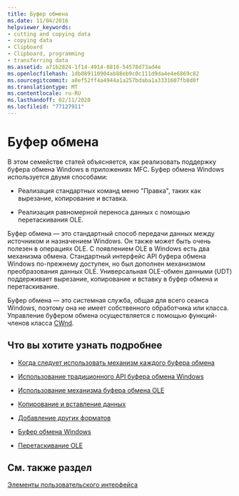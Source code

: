 ```yaml
---
title: Буфер обмена
ms.date: 11/04/2016
helpviewer_keywords:
- cutting and copying data
- copying data
- Clipboard
- Clipboard, programming
- transferring data
ms.assetid: a71b2824-1f14-4914-8816-54578d73ad4e
ms.openlocfilehash: 1db089110904ab88eb9c0c111d9da4e4e6869c82
ms.sourcegitcommit: a8ef52ff4a4944a1a257bdaba1a3331607fb8d0f
ms.translationtype: MT
ms.contentlocale: ru-RU
ms.lasthandoff: 02/11/2020
ms.locfileid: "77127911"
---
```

# <a name="clipboard"></a>Буфер обмена

В этом семействе статей объясняется, как реализовать поддержку буфера обмена Windows в приложениях MFC. Буфер обмена Windows используется двумя способами:

- Реализация стандартных команд меню "Правка", таких как вырезание, копирование и вставка.

- Реализация равномерной переноса данных с помощью перетаскивания OLE.

Буфер обмена — это стандартный способ передачи данных между источником и назначением Windows. Он также может быть очень полезен в операциях OLE. С появлением OLE в Windows есть два механизма обмена. Стандартный интерфейс API буфера обмена Windows по-прежнему доступен, но был дополнен механизмом преобразования данных OLE. Универсальная OLE-обмен данными (UDT) поддерживает вырезание, копирование и вставку в буфер обмена и перетаскивание.

Буфер обмена — это системная служба, общая для всего сеанса Windows, поэтому она не имеет собственного обработчика или класса. Управление буфером обмена осуществляется с помощью функций-членов класса [CWnd](../mfc/reference/cwnd-class.md).

## <a name="what-do-you-want-to-know-more-about"></a>Что вы хотите узнать подробнее

- [Когда следует использовать механизм каждого буфера обмена](../mfc/clipboard-when-to-use-each-clipboard-mechanism.md)

- [Использование традиционного API буфера обмена Windows](../mfc/clipboard-using-the-windows-clipboard.md)

- [Использование механизма буфера обмена OLE](../mfc/clipboard-using-the-ole-clipboard-mechanism.md)

- [Копирование и вставление данных](../mfc/clipboard-copying-and-pasting-data.md)

- [Добавление других форматов](../mfc/clipboard-adding-other-formats.md)

- [Буфер обмена Windows](/windows/win32/dataxchg/clipboard)

- [Перетаскивание OLE](../mfc/drag-and-drop-ole.md)

## <a name="see-also"></a>См. также раздел

[Элементы пользовательского интерфейса](../mfc/user-interface-elements-mfc.md)
